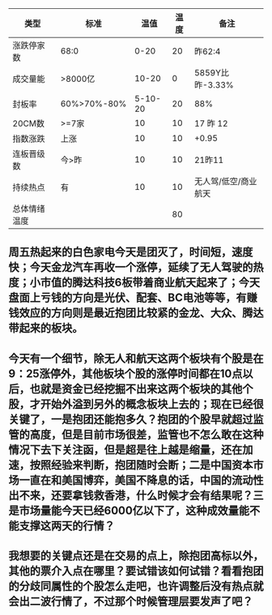 | 类型             | 标准          | 温值             | 温度   |  备注 |
|--------------|------------|--------------|--------|------ |
| 涨跌停家数   |    68:0    |0-20              |    20     |     昨62:4     |
| 成交量能      | >8000亿   | 10-20           |    0     |5859Y比昨-3.33%|
| 封板率          |60%>70%-80%|5-10-20   |    20     |88%               |
| 20CM数       |     >=7家    |   10             |     10    |       17 昨 12             |
| 指数涨跌      |  上涨          |  10               |    10   |         +0.95                  |
| 连板晋级数   |  今>昨       |  10               |     10    |       21昨11        |
| 持续热点       |   有           |   10              |      10  |       无人驾/低空/商业航天      |
| 总体情绪温度 |                 |                    |     80   |

## 周五热起来的白色家电今天是团灭了，时间短，速度快；今天金龙汽车再收一个涨停，延续了无人驾驶的热度；小市值的腾达科技6板带着商业航天起来了；今天盘面上亏钱的方向是光伏、配套、BC电池等等，有赚钱效应的方向则是最近抱团比较紧的金龙、大众、腾达带起来的板块。

## 今天有一个细节，除无人和航天这两个板块有个股是在9：25涨停外，其他板块个股的涨停时间都在10点以后，也就是资金已经挖掘不出来这两个板块的其他个股，才开始外溢到另外的概念板块上去的；现在已经很关键了，一是抱团还能抱多久？抱团的个股早就超过监管的高度，但是目前市场很差，监管也不怎么敢在这种情况下去下关注函，但是超是往上越是缩量，还在加速，按照经验来判断，抱团随时会断；二是中国资本市场一直在和美国博弈，美国不降息的话，中国的流动性出不来，还要拿钱救香港，什么时候才会有结果呢？三是市场量能今天已经6000亿以下了，这种成效量能不能支撑这两天的行情？

## 我想要的关键点还是在交易的点上，除抱团高标以外，其他的票介入点在哪里？要试错该如何试错？看看抱团的分歧同属性的个股怎么走吧，也许调整后没有热点就会出二波行情了，不过那个时候管理层要发声了吧？